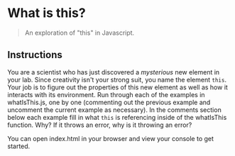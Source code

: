 # What is this?
> An exploration of "this" in Javascript.

## Instructions
You are a scientist who has just discovered a *mysterious* new element in your lab. Since creativity isn't your strong suit, you name the element `this`. Your job is to figure out the properties of this new element as well as how it interacts with its environment. Run through each of the examples in whatIsThis.js, one by one (commenting out the previous example and uncomment the current example as necessary). In the comments section below each example fill in what `this` is referencing inside of the whatIsThis function. Why? If it throws an error, why is it throwing an error?

You can open index.html in your browser and view your console to get started.
